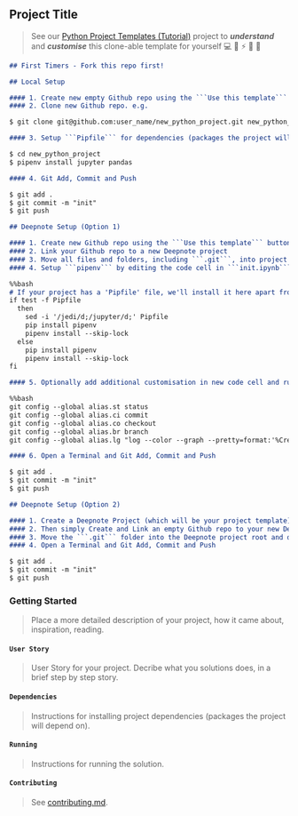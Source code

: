 ## Project Title

> See our [Python Project Templates (Tutorial)](https://github.com/sportsdatasolutions/python_project_template) project to ***understand*** and ***customise*** this clone-able template for yourself 💻 🐍 ⚡️ 🎉 🤝

```markdown
## First Timers - Fork this repo first!
```

```markdown
## Local Setup

#### 1. Create new empty Github repo using the ```Use this template``` button on your Fork
#### 2. Clone new Github repo. e.g.

$ git clone git@github.com:user_name/new_python_project.git new_python_project

#### 3. Setup ```Pipfile``` for dependencies (packages the project will depend on) e.g.

$ cd new_python_project
$ pipenv install jupyter pandas

#### 4. Git Add, Commit and Push

$ git add .
$ git commit -m "init"
$ git push
```

```markdown
## Deepnote Setup (Option 1)

#### 1. Create new Github repo using the ```Use this template``` button on your Fork
#### 2. Link your Github repo to a new Deepnote project
#### 3. Move all files and folders, including ```.git```, into project root and delete the empty folder
#### 4. Setup ```pipenv``` by editing the code cell in ```init.ipynb``` and restarting the project machine:

%%bash
# If your project has a 'Pipfile' file, we'll install it here apart from blacklisted packages that interfere with Deepnote (see above).
if test -f Pipfile
  then
    sed -i '/jedi/d;/jupyter/d;' Pipfile
    pip install pipenv
    pipenv install --skip-lock
  else 
    pip install pipenv
    pipenv install --skip-lock
fi

#### 5. Optionally add additional customisation in new code cell and run the cell e.g. Git Aliases:

%%bash
git config --global alias.st status
git config --global alias.ci commit
git config --global alias.co checkout
git config --global alias.br branch
git config --global alias.lg "log --color --graph --pretty=format:'%Cred%h%Creset -%C(yellow)%d%Creset %s %Cgreen(%cr) %C(bold blue)<%an>%Creset' --abbrev-commit"

#### 6. Open a Terminal and Git Add, Commit and Push

$ git add .
$ git commit -m "init"
$ git push
```

```markdown
## Deepnote Setup (Option 2)

#### 1. Create a Deepnote Project (which will be your project template) that already has a custom ```init.ipynb``` section (e.g. https://deepnote.com/project/41043ef0-40b2-438a-99f7-872138598685). To duplicate a Deepnote Project, open the project, and on the header dropdown, click duplicate project.
#### 2. Then simply Create and Link an empty Github repo to your new Deepnote project
#### 3. Move the ```.git``` folder into the Deepnote project root and delete the empty folder
#### 4. Open a Terminal and Git Add, Commit and Push

$ git add .
$ git commit -m "init"
$ git push
```

### Getting Started

> Place a more detailed description of your project, how it came about, inspiration, reading.

#### ```User Story```

> User Story for your project. Decribe what you solutions does, in a brief step by step story.

#### ```Dependencies```

> Instructions for installing project dependencies (packages the project will depend on).

#### ```Running```

> Instructions for running the solution.

#### ```Contributing```

> See [contributing.md](./contributing.md).
